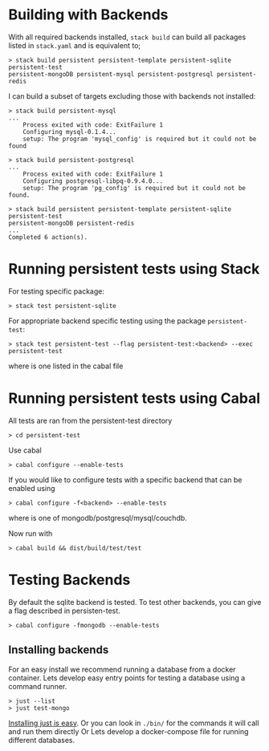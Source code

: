 # Building with Backends

With all required backends installed, `stack build` can build all packages
listed in `stack.yaml` and is equivalent to;

```
> stack build persistent persistent-template persistent-sqlite persistent-test
persistent-mongoDB persistent-mysql persistent-postgresql persistent-redis
```

I can build a subset of targets excluding those with backends not installed:

```
> stack build persistent-mysql
...
    Process exited with code: ExitFailure 1
    Configuring mysql-0.1.4...
    setup: The program 'mysql_config' is required but it could not be found
    
> stack build persistent-postgresql
...
    Process exited with code: ExitFailure 1
    Configuring postgresql-libpq-0.9.4.0...
    setup: The program 'pg_config' is required but it could not be found.
    
> stack build persistent persistent-template persistent-sqlite persistent-test
persistent-mongoDB persistent-redis
...
Completed 6 action(s).
```

# Running persistent tests using Stack

For testing specific package:

    > stack test persistent-sqlite

For appropriate backend specific testing using the package `persistent-test`:

    > stack test persistent-test --flag persistent-test:<backend> --exec persistent-test

where <backend> is one listed in the cabal file

# Running persistent tests using Cabal

All tests are ran from the persistent-test directory

    > cd persistent-test

Use cabal

    > cabal configure --enable-tests

If you would like to configure tests with a specific backend that can be enabled
using

    > cabal configure -f<backend> --enable-tests

where <backend> is one of mongodb/postgresql/mysql/couchdb.

Now run with

    > cabal build && dist/build/test/test

# Testing Backends

By default the sqlite backend is tested.
To test other backends, you can give a flag described in persisten-test.

    > cabal configure -fmongodb --enable-tests

## Installing backends

For an easy install we recommend running a database from a docker container.
Lets develop easy entry points for testing a database using a command runner.

    > just --list
    > just test-mongo

[Installing just is easy](https://github.com/casey/just/releases).
Or you can look in `./bin/` for the commands it will call and run them directly
Or
Lets develop a docker-compose file for running different databases.
